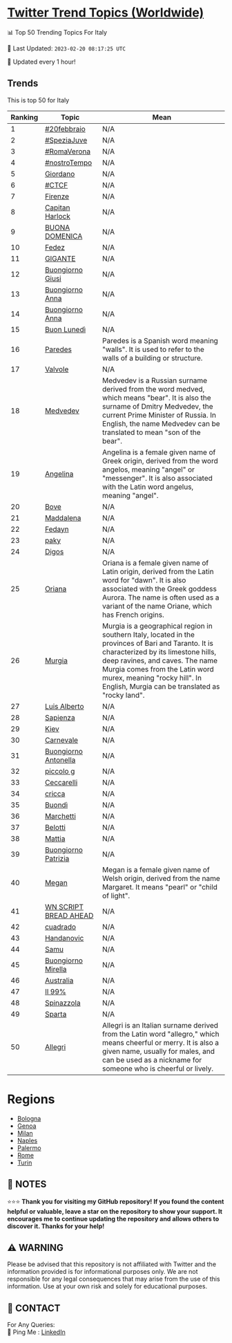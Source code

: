 [Twitter Trend Topics (Worldwide)](https://github.com/ErcinDedeoglu/Twitter-Trend-Topics)
==========


📊 Top 50 Trending Topics For Italy

📆 Last Updated: `2023-02-20 08:17:25 UTC`

🔧 Updated every 1 hour!


## Trends

This is top 50 for Italy

| Ranking | Topic | Mean |
| ------- | ------------ | ------------ |
| 1 | [#20febbraio](http://twitter.com/search?q=%2320febbraio) | N/A |
| 2 | [#SpeziaJuve](http://twitter.com/search?q=%23SpeziaJuve) | N/A |
| 3 | [#RomaVerona](http://twitter.com/search?q=%23RomaVerona) | N/A |
| 4 | [#nostroTempo](http://twitter.com/search?q=%23nostroTempo) | N/A |
| 5 | [Giordano](http://twitter.com/search?q=Giordano) | N/A |
| 6 | [#CTCF](http://twitter.com/search?q=%23CTCF) | N/A |
| 7 | [Firenze](http://twitter.com/search?q=Firenze) | N/A |
| 8 | [Capitan Harlock](http://twitter.com/search?q=Capitan+Harlock) | N/A |
| 9 | [BUONA DOMENICA](http://twitter.com/search?q=BUONA+DOMENICA) | N/A |
| 10 | [Fedez](http://twitter.com/search?q=Fedez) | N/A |
| 11 | [GIGANTE](http://twitter.com/search?q=GIGANTE) | N/A |
| 12 | [Buongiorno Giusi](http://twitter.com/search?q=Buongiorno+Giusi) | N/A |
| 13 | [Buongiorno Anna](http://twitter.com/search?q=Buongiorno+Anna) | N/A |
| 14 | [Buongiorno Anna](http://twitter.com/search?q=Buongiorno+Anna) | N/A |
| 15 | [Buon Lunedì](http://twitter.com/search?q=Buon+Luned%c3%ac) | N/A |
| 16 | [Paredes](http://twitter.com/search?q=Paredes) | Paredes is a Spanish word meaning "walls". It is used to refer to the walls of a building or structure. |
| 17 | [Valvole](http://twitter.com/search?q=Valvole) | N/A |
| 18 | [Medvedev](http://twitter.com/search?q=Medvedev) | Medvedev is a Russian surname derived from the word medved, which means "bear". It is also the surname of Dmitry Medvedev, the current Prime Minister of Russia. In English, the name Medvedev can be translated to mean "son of the bear". |
| 19 | [Angelina](http://twitter.com/search?q=Angelina) | Angelina is a female given name of Greek origin, derived from the word angelos, meaning "angel" or "messenger". It is also associated with the Latin word angelus, meaning "angel". |
| 20 | [Bove](http://twitter.com/search?q=Bove) | N/A |
| 21 | [Maddalena](http://twitter.com/search?q=Maddalena) | N/A |
| 22 | [Fedayn](http://twitter.com/search?q=Fedayn) | N/A |
| 23 | [paky](http://twitter.com/search?q=paky) | N/A |
| 24 | [Digos](http://twitter.com/search?q=Digos) | N/A |
| 25 | [Oriana](http://twitter.com/search?q=Oriana) | Oriana is a female given name of Latin origin, derived from the Latin word for "dawn". It is also associated with the Greek goddess Aurora. The name is often used as a variant of the name Oriane, which has French origins. |
| 26 | [Murgia](http://twitter.com/search?q=Murgia) | Murgia is a geographical region in southern Italy, located in the provinces of Bari and Taranto. It is characterized by its limestone hills, deep ravines, and caves. The name Murgia comes from the Latin word murex, meaning "rocky hill". In English, Murgia can be translated as "rocky land". |
| 27 | [Luis Alberto](http://twitter.com/search?q=Luis+Alberto) | N/A |
| 28 | [Sapienza](http://twitter.com/search?q=Sapienza) | N/A |
| 29 | [Kiev](http://twitter.com/search?q=Kiev) | N/A |
| 30 | [Carnevale](http://twitter.com/search?q=Carnevale) | N/A |
| 31 | [Buongiorno Antonella](http://twitter.com/search?q=Buongiorno+Antonella) | N/A |
| 32 | [piccolo g](http://twitter.com/search?q=piccolo+g) | N/A |
| 33 | [Ceccarelli](http://twitter.com/search?q=Ceccarelli) | N/A |
| 34 | [cricca](http://twitter.com/search?q=cricca) | N/A |
| 35 | [Buondì](http://twitter.com/search?q=Buond%c3%ac) | N/A |
| 36 | [Marchetti](http://twitter.com/search?q=Marchetti) | N/A |
| 37 | [Belotti](http://twitter.com/search?q=Belotti) | N/A |
| 38 | [Mattia](http://twitter.com/search?q=Mattia) | N/A |
| 39 | [Buongiorno Patrizia](http://twitter.com/search?q=Buongiorno+Patrizia) | N/A |
| 40 | [Megan](http://twitter.com/search?q=Megan) | Megan is a female given name of Welsh origin, derived from the name Margaret. It means "pearl" or "child of light". |
| 41 | [WN SCRIPT BREAD AHEAD](http://twitter.com/search?q=WN+SCRIPT+BREAD+AHEAD) | N/A |
| 42 | [cuadrado](http://twitter.com/search?q=cuadrado) | N/A |
| 43 | [Handanovic](http://twitter.com/search?q=Handanovic) | N/A |
| 44 | [Samu](http://twitter.com/search?q=Samu) | N/A |
| 45 | [Buongiorno Mirella](http://twitter.com/search?q=Buongiorno+Mirella) | N/A |
| 46 | [Australia](http://twitter.com/search?q=Australia) | N/A |
| 47 | [Il 99%](http://twitter.com/search?q=Il+99%25) | N/A |
| 48 | [Spinazzola](http://twitter.com/search?q=Spinazzola) | N/A |
| 49 | [Sparta](http://twitter.com/search?q=Sparta) | N/A |
| 50 | [Allegri](http://twitter.com/search?q=Allegri) | Allegri is an Italian surname derived from the Latin word "allegro," which means cheerful or merry. It is also a given name, usually for males, and can be used as a nickname for someone who is cheerful or lively. |



# Regions

* [Bologna](</Italy/Bologna.md>)
* [Genoa](</Italy/Genoa.md>)
* [Milan](</Italy/Milan.md>)
* [Naples](</Italy/Naples.md>)
* [Palermo](</Italy/Palermo.md>)
* [Rome](</Italy/Rome.md>)
* [Turin](</Italy/Turin.md>)



## 📝 NOTES

⭐⭐⭐ **Thank you for visiting my GitHub repository! If you found the content helpful or valuable, leave a star on the repository to show your support. It encourages me to continue updating the repository and allows others to discover it. Thanks for your help!**


## ⚠️ WARNING

Please be advised that this repository is not affiliated with Twitter and the information provided is for informational purposes only. We are not responsible for any legal consequences that may arise from the use of this information. Use at your own risk and solely for educational purposes.


## 📨 CONTACT

 For Any Queries:  
            🏓 Ping Me : [LinkedIn](https://www.linkedin.com/in/ercindedeoglu/)
